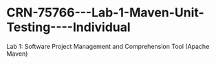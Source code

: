 # CRN-75766---Lab-1-Maven-Unit-Testing----Individual
Lab 1: Software Project Management and Comprehension Tool (Apache Maven)
